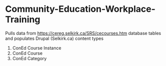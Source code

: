 # Community-Education-Workplace-Training

Pulls data from https://cereg.selkirk.ca/SRS/cecourses.htm database tables and populates Drupal (Selkirk.ca) content types
1) ConEd Course Instance
2) ConEd Course
3) ConEd Category

